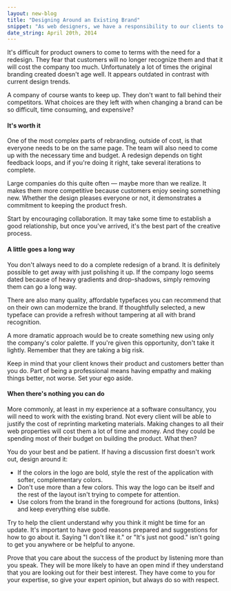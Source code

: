 ```yaml
---
layout: new-blog
title: "Designing Around an Existing Brand"
snippet: "As web designers, we have a responsibility to our clients to build interfaces that are both usable and beautiful. When faced with unpleasant branding guidelines, what options do we have for success?"
date_string: April 20th, 2014
---
```


It's difficult for product owners to come to terms with the need for a redesign.
They fear that customers will no longer recognize them and that it will cost the company
too much. Unfortunately a lot of times the original branding created doesn't age well.
It appears outdated in contrast with current design trends.

A company of course wants to keep up. They don't want to fall behind their competitors.
What choices are they left with when changing a brand can be so difficult, time consuming,
and expensive?

#### It's worth it

One of the most complex parts of rebranding, outside of cost, is that everyone needs
to be on the same page. The team will also need to come up with the necessary time
and budget. A redesign depends on tight feedback loops, and if you're doing it right,
take several iterations to complete.

Large companies do this quite often — maybe more than we realize. It makes them more
competitive because customers enjoy seeing something new. Whether the design pleases
everyone or not, it demonstrates a commitment to keeping the product fresh.

Start by encouraging collaboration. It may take some time to establish a good relationship,
but once you've arrived, it's the best part of the creative process.

#### A little goes a long way

You don't always need to do a complete redesign of a brand. It is definitely possible
to get away with just polishing it up. If the company logo seems dated because of
heavy gradients and drop-shadows, simply removing them can go a long way.

There are also many quality, affordable typefaces you can recommend that on their own can
modernize the brand. If thoughtfully selected, a new typeface can provide a refresh
without tampering at all with brand recognition.

A more dramatic approach would be to create something new using only the company's
color palette. If you're given this opportunity, don't take it lightly. Remember that
they are taking a big risk.

Keep in mind that your client knows their product and customers better than you do.
Part of being a professional means having empathy and making things better, not
worse. Set your ego aside.

#### When there's nothing you can do

More commonly, at least in my experience at a software consultancy, you will need to
work with the existing brand. Not every client will be able to justify the cost of
reprinting marketing materials. Making changes to all their web properties will cost
them a lot of time and money. And they could be spending most of their budget on
building the product. What then?

You do your best and be patient. If having a discussion first doesn't work out, design
around it:

* If the colors in the logo are bold, style the rest of the application with softer,
complementary colors.
* Don't use more than a few colors. This way the logo can be itself and the
rest of the layout isn't trying to compete for attention.
* Use colors from the brand in the foreground for actions (buttons, links) and keep
everything else subtle.

Try to help the client understand why you think it might be time for an update. It's
important to have good reasons prepared and suggestions for how to go about it. Saying
"I don't like it." or "It's just not good." isn't going to get you anywhere or be
helpful to anyone.

Prove that you care about the success of the product by listening more than you speak.
They will be more likely to have an open mind if they understand that you are looking
out for their best interest. They have come to you for your expertise, so give your
expert opinion, but always do so with respect.
